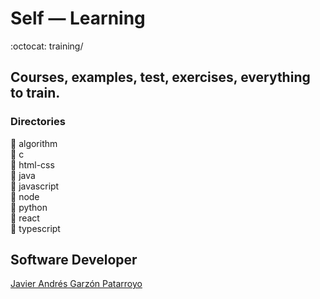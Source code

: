 # Self ― Learning
:octocat: training/

## Courses, examples, test, exercises, everything to train.
### Directories
:open_file_folder: algorithm  
:open_file_folder: c  
:open_file_folder: html-css  
:open_file_folder: java  
:open_file_folder: javascript  
:open_file_folder: node  
:open_file_folder: python  
:open_file_folder:  react  
:open_file_folder: typescript

## Software Developer
[Javier Andrés Garzón Patarroyo](https://www.javierandresgp.com)
